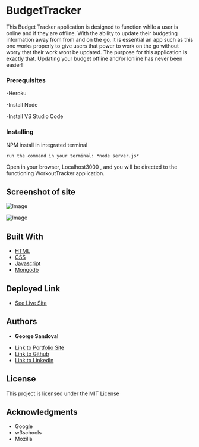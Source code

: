 # BudgetTracker
This Budget Tracker application is designed to function while a user is online and if they are offline. With the ability to update their budgeting information away from from and on the go, it is essential an app such as this one works properly to give users that power to work on the go without worry that their work wont be updated. The purpose for this application is exactly that. Updating your budget offline and/or lonline has never been easier!



### Prerequisites

-Heroku

-Install Node

-Install VS Studio Code


### Installing

NPM install in integrated terminal

```
run the command in your terminal: *node server.js*

```

Open in your browser, Localhost3000 , and you will be directed to the functioning WorkoutTracker application.


## Screenshot of site

![Image](.png)

![Image](.png)

## Built With

* [HTML](https://developer.mozilla.org/en-US/docs/Web/HTML)
* [CSS](https://developer.mozilla.org/en-US/docs/Web/CSS)
* [Javascript](https://developer.mozilla.org/en-US/docs/Web/JavaScript)
* [Mongodb](https://docs.mongodb.com/)

## Deployed Link

* [See Live Site](https://agile-harbor-68092.herokuapp.com/)


## Authors

* **George Sandoval** 

- [Link to Portfolio Site](https://gsandoval09.github.io/UpdatedProfessionalPortfolio/)
- [Link to Github](https://github.com/gsandoval09)
- [Link to LinkedIn](www.linkedin.com/in/george-sandoval-4467641b3)



## License

This project is licensed under the MIT License 

## Acknowledgments

* Google
* w3schools
* Mozilla
